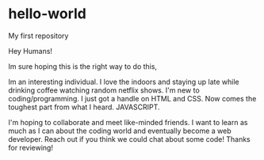 # hello-world
My first repository


Hey Humans! 

Im sure hoping this is the right way to do this,

Im an interesting individual. I love the indoors and staying up late while drinking coffee watching random netflix shows. 
I'm new to coding/programming. I just got a handle on HTML and CSS. Now comes the toughest part from what I heard. JAVASCRIPT. 

I'm hoping to collaborate and meet like-minded friends. I want to learn as much as I can about the coding world and eventually become a web developer. Reach out if you think we could chat about some code! Thanks for reviewing!


